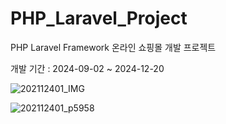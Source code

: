 # PHP_Laravel_Project

PHP Laravel Framework 온라인 쇼핑몰 개발 프로젝트

개발 기간 : 2024-09-02 ~ 2024-12-20

![202112401_IMG](https://github.com/user-attachments/assets/525a7313-d7f7-4de0-bc12-38946406b7e7)

![202112401_p5958](https://github.com/user-attachments/assets/d667d656-9c86-4d25-9b39-3ffcf2e76388)
